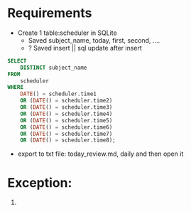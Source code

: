 # Requirements

- Create 1 table:scheduler in SQLite
  - Saved subject_name, today, first, second, ....
  - ? Saved insert || sql update after insert

```sql
SELECT
    DISTINCT subject_name
FROM
    scheduler
WHERE
    DATE() = scheduler.time1
    OR (DATE() = scheduler.time2)
    OR (DATE() = scheduler.time3)
    OR (DATE() = scheduler.time4)
    OR (DATE() = scheduler.time5)
    OR (DATE() = scheduler.time6)
    OR (DATE() = scheduler.time7)
    OR (DATE() = scheduler.time8);
```

- export to txt file: today_review.md, daily and then open it


# Exception:
1. 

